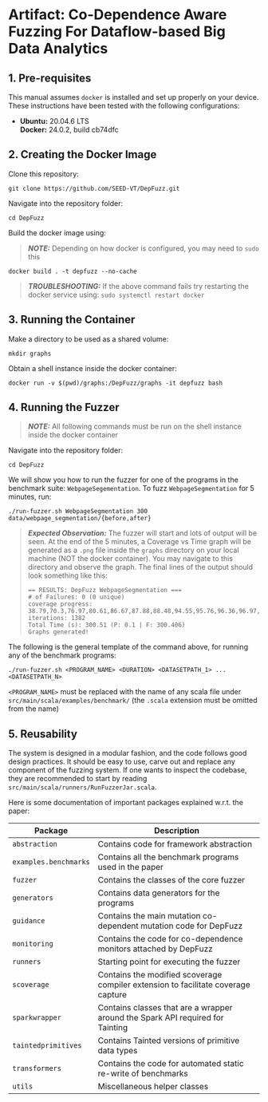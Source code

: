 # Artifact: Co-Dependence Aware Fuzzing For Dataflow-based Big Data Analytics
## 1. Pre-requisites
This manual assumes `docker` is installed and set up properly on your device.\
These instructions have been tested with the following configurations: 
* **Ubuntu:** 20.04.6 LTS\
  **Docker:** 24.0.2, build cb74dfc
## 2. Creating the Docker Image
Clone this repository:
```
git clone https://github.com/SEED-VT/DepFuzz.git
```
Navigate into the repository folder:
```
cd DepFuzz
```
Build the docker image using:
> **_NOTE:_** Depending on how docker is configured, you may need to `sudo` this
```
docker build . -t depfuzz --no-cache
```
> **_TROUBLESHOOTING:_** If the above command fails try restarting the docker service using: `sudo systemctl restart docker`

## 3. Running the Container
Make a directory to be used as a shared volume:
```
mkdir graphs
```
Obtain a shell instance inside the docker container:
```
docker run -v $(pwd)/graphs:/DepFuzz/graphs -it depfuzz bash
```
## 4. Running the Fuzzer
> **_NOTE:_** All following commands must be run on the shell instance inside the docker container

Navigate into the repository folder:
```
cd DepFuzz
```

We will show you how to run the fuzzer for one of the programs in the benchmark suite: `WebpageSegementation`. 
To fuzz `WebpageSegmentation` for 5 minutes, run:
```
./run-fuzzer.sh WebpageSegmentation 300 data/webpage_segmentation/{before,after}
```
> **_Expected Observation:_** The fuzzer will start and lots of output will be seen. At the end of the 5 minutes, a Coverage vs Time graph will be generated as a `.png` file inside the `graphs` directory on your local machine (NOT the docker container). You may navigate to this directory and observe the graph. The final lines of the output should look something like this:
> ```
> == RESULTS: DepFuzz WebpageSegmentation ===
> # of Failures: 0 (0 unique)
> coverage progress: 38.79,70.3,76.97,80.61,86.67,87.88,88.48,94.55,95.76,96.36,96.97,97.58
> iterations: 1382
> Total Time (s): 300.51 (P: 0.1 | F: 300.406)
> Graphs generated!
> ```


The following is the general template of the command above, for running any of the benchmark programs:
```
./run-fuzzer.sh <PROGRAM_NAME> <DURATION> <DATASETPATH_1> ... <DATASETPATH_N>
```
`<PROGRAM_NAME>` must be replaced with the name of any scala file under `src/main/scala/examples/benchmark/` (the `.scala` extension must be omitted from the name)

## 5. Reusability

The system is designed in a modular fashion, and the code follows good design practices. It should be easy to use, carve out and replace any component of the fuzzing system.
If one wants to inspect the codebase, they are recommended to start by reading `src/main/scala/runners/RunFuzzerJar.scala`. 

Here is some documentation of important packages explained w.r.t. the paper:

| Package    | Description |
| -------- | ------- |
| `abstraction`  | Contains code for framework abstraction    |
| `examples.benchmarks` |   Contains all the benchmark programs used in the paper   |
| `fuzzer`    | Contains the classes of the core fuzzer |
| `generators`    | Contains data generators for the programs |
| `guidance`    | Contains the main mutation co-dependent mutation code for DepFuzz |
| `monitoring`    | Contains the code for co-dependence monitors attached by DepFuzz |
| `runners`    | Starting point for executing the fuzzer |
| `scoverage`    | Contains the modified scoverage compiler extension to facilitate coverage capture |
| `sparkwrapper`    | Contains classes that are a wrapper around the Spark API required for Tainting |
| `taintedprimitives`    | Contains Tainted versions of primitive data types |
| `transformers`    | Contains the code for automated static re-write of benchmarks |
| `utils`    | Miscellaneous helper classes |
